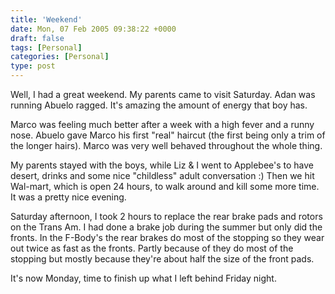 ```yaml
---
title: 'Weekend'
date: Mon, 07 Feb 2005 09:38:22 +0000
draft: false
tags: [Personal]
categories: [Personal]
type: post
---
```


Well, I had a great weekend. My parents came to visit Saturday. Adan was running Abuelo ragged. It's amazing the amount of energy that boy has.

Marco was feeling much better after a week with a high fever and a runny nose. Abuelo gave Marco his first "real" haircut (the first being only a trim of the longer hairs). Marco was very well behaved throughout the whole thing.

My parents stayed with the boys, while Liz & I went to Applebee's to have desert, drinks and some nice "childless" adult conversation :) Then we hit Wal-mart, which is open 24 hours, to walk around and kill some more time. It was a pretty nice evening.

Saturday afternoon, I took 2 hours to replace the rear brake pads and rotors on the Trans Am. I had done a brake job during the summer but only did the fronts. In the F-Body's the rear brakes do most of the stopping so they wear out twice as fast as the fronts. Partly because of they do most of the stopping but mostly because they're about half the size of the front pads.

It's now Monday, time to finish up what I left behind Friday night.